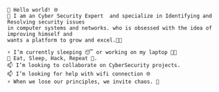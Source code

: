 	💞️ Hello world! 🌐 
	🌱 I am an Cyber Security Expert  and specialize in Identifying and Resolving security issues 							
 	in computer systems and networks. who is obsessed with the idea of improving himself and
  	wants a platform to grow and excel.👨‍💻

	⚡ I’m currently sleeping 😴 or working on my laptop 👨‍💻
	👀 Eat, Sleep, Hack, Repeat 💪.
	📫 I’m looking to collaborate on CyberSecurity projects.
	📫 I’m looking for help with wifi connection 🌐
	⚡ When we lose our principles, we invite chaos. 🧔


<!---
vidyadharspv/vidyadharspv is a ✨ special ✨ repository because its `README.md` (this file) appears on your GitHub profile.
You can click the Preview link to take a look at your changes.
--->
